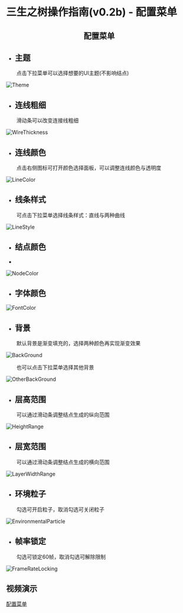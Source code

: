 # 三生之树操作指南(v0.2b) - 配置菜单

## <div align="center">配置菜单</div>

* ## 主题
&emsp;&emsp;点击下拉菜单可以选择想要的UI主题(不影响结点)

![Theme](images/ConfigurationMenu/Theme.gif)

* ## 连线粗细
&emsp;&emsp;滑动条可以改变连接线粗细

![WireThickness](images/ConfigurationMenu/WireThickness.gif)

* ## 连线颜色
&emsp;&emsp;点击右侧图标可打开颜色选择面板，可以调整连线颜色与透明度

![LineColor](images/ConfigurationMenu/LineColor.gif)

* ## 线条样式
&emsp;&emsp;可点击下拉菜单选择线条样式：直线与两种曲线

![LineStyle](images/ConfigurationMenu/LineStyle.gif)

* ## 结点颜色
* 
![NodeColor](images/ConfigurationMenu/NodeColor.gif)

* ## 字体颜色

![FontColor](images/ConfigurationMenu/FontColor.gif)

* ## 背景
&emsp;&emsp;默认背景是渐变填充的，选择两种颜色再实现渐变效果

![BackGround](images/ConfigurationMenu/BackGround.gif)

&emsp;&emsp;也可以点击下拉菜单选择其他背景

![OtherBackGround](images/ConfigurationMenu/OtherBackGround.gif)

* ## 层高范围
&emsp;&emsp;可以通过滑动条调整结点生成的纵向范围

![HeightRange](images/ConfigurationMenu/HeightRange.gif)

* ## 层宽范围
&emsp;&emsp;可以通过滑动条调整结点生成的横向范围

![LayerWidthRange](images/ConfigurationMenu/LayerWidthRange.gif)

* ## 环境粒子
&emsp;&emsp;勾选可开启粒子，取消勾选可关闭粒子

![EnvironmentalParticle](images/ConfigurationMenu/EnvironmentalParticle.gif)

* ## 帧率锁定
&emsp;&emsp;勾选可锁定60帧，取消勾选可解除限制

![FrameRateLocking](images/ConfigurationMenu/FrameRateLocking.gif)
## 视频演示
<a href="https://www.bilibili.com/video/BV1KN411D74N/?spm_id_from=333.337.search-card.all.click" target="_blank">配置菜单</a>
